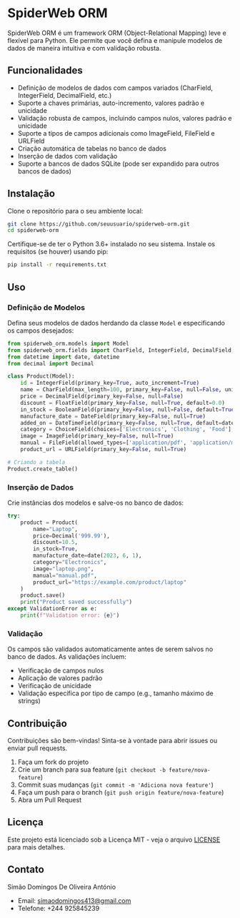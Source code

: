 
# SpiderWeb ORM

SpiderWeb ORM é um framework ORM (Object-Relational Mapping) leve e flexível para Python. Ele permite que você defina e manipule modelos de dados de maneira intuitiva e com validação robusta.

## Funcionalidades

- Definição de modelos de dados com campos variados (CharField, IntegerField, DecimalField, etc.)
- Suporte a chaves primárias, auto-incremento, valores padrão e unicidade
- Validação robusta de campos, incluindo campos nulos, valores padrão e unicidade
- Suporte a tipos de campos adicionais como ImageField, FileField e URLField
- Criação automática de tabelas no banco de dados
- Inserção de dados com validação
- Suporte a bancos de dados SQLite (pode ser expandido para outros bancos de dados)

## Instalação

Clone o repositório para o seu ambiente local:

```bash
git clone https://github.com/seuusuario/spiderweb-orm.git
cd spiderweb-orm
```

Certifique-se de ter o Python 3.6+ instalado no seu sistema. Instale os requisitos (se houver) usando pip:

```bash
pip install -r requirements.txt
```

## Uso

### Definição de Modelos

Defina seus modelos de dados herdando da classe `Model` e especificando os campos desejados:

```python
from spiderweb_orm.models import Model
from spiderweb_orm.fields import CharField, IntegerField, DecimalField, FloatField, BooleanField, DateField, DateTimeField, ChoiceField, ImageField, FileField, URLField, ForeignKey
from datetime import date, datetime
from decimal import Decimal

class Product(Model):
    id = IntegerField(primary_key=True, auto_increment=True)
    name = CharField(max_length=100, primary_key=False, null=False, unique=True)
    price = DecimalField(primary_key=False, null=False)
    discount = FloatField(primary_key=False, null=True, default=0.0)
    in_stock = BooleanField(primary_key=False, null=False, default=True)
    manufacture_date = DateField(primary_key=False, null=True)
    added_on = DateTimeField(primary_key=False, null=True, default=datetime.now)
    category = ChoiceField(choices=['Electronics', 'Clothing', 'Food'], primary_key=False, null=False)
    image = ImageField(primary_key=False, null=True)
    manual = FileField(allowed_types=['application/pdf', 'application/msword'], primary_key=False, null=True)
    product_url = URLField(primary_key=False, null=True)

# Criando a tabela
Product.create_table()
```

### Inserção de Dados

Crie instâncias dos modelos e salve-os no banco de dados:

```python
try:
    product = Product(
        name="Laptop",
        price=Decimal('999.99'),
        discount=10.5,
        in_stock=True,
        manufacture_date=date(2023, 6, 1),
        category="Electronics",
        image="laptop.png",
        manual="manual.pdf",
        product_url="https://example.com/product/laptop"
    )
    product.save()
    print("Product saved successfully")
except ValidationError as e:
    print(f"Validation error: {e}")
```

### Validação

Os campos são validados automaticamente antes de serem salvos no banco de dados. As validações incluem:

- Verificação de campos nulos
- Aplicação de valores padrão
- Verificação de unicidade
- Validação específica por tipo de campo (e.g., tamanho máximo de strings)

## Contribuição

Contribuições são bem-vindas! Sinta-se à vontade para abrir issues ou enviar pull requests.

1. Faça um fork do projeto
2. Crie um branch para sua feature (`git checkout -b feature/nova-feature`)
3. Commit suas mudanças (`git commit -m 'Adiciona nova feature'`)
4. Faça um push para o branch (`git push origin feature/nova-feature`)
5. Abra um Pull Request

## Licença

Este projeto está licenciado sob a Licença MIT - veja o arquivo [LICENSE](LICENSE) para mais detalhes.

## Contato

Simão Domingos De Oliveira António
- Email: simaodomingos413@gmail.com
- Telefone: +244 925845239
  

